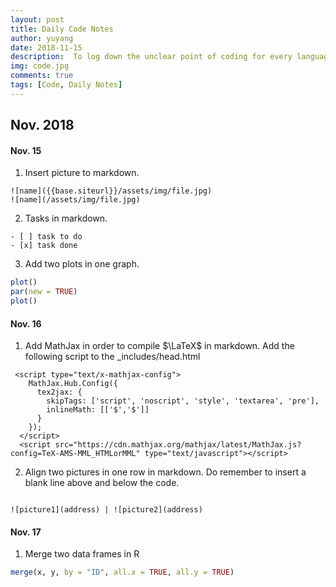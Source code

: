 ```yaml
---
layout: post
title: Daily Code Notes
author: yuyang
date: 2018-11-15
description:  To log down the unclear point of coding for every language used.
img: code.jpg
comments: true
tags: [Code, Daily Notes]
---
```


## Nov. 2018

#### Nov. 15
1. Insert picture to markdown.
~~~~
![name]({{base.siteurl}}/assets/img/file.jpg)
![name](/assets/img/file.jpg)
~~~~

2. Tasks in markdown.
```
- [ ] task to do
- [x] task done
```

3. Add two plots in one graph.
``` r
plot()
par(new = TRUE)
plot()
```

#### Nov. 16
1. Add MathJax in order to compile $\LaTeX$ in markdown. Add the following script to the _includes/head.html
```
 <script type="text/x-mathjax-config">
    MathJax.Hub.Config({
      tex2jax: {
        skipTags: ['script', 'noscript', 'style', 'textarea', 'pre'],
        inlineMath: [['$','$']]
      }
    });
  </script>
  <script src="https://cdn.mathjax.org/mathjax/latest/MathJax.js?config=TeX-AMS-MML_HTMLorMML" type="text/javascript"></script> 
```

2. Align two pictures in one row in markdown. Do remember to insert a blank line above and below the code.
```

![picture1](address) | ![picture2](address)

```

#### Nov. 17
1. Merge two data frames in R
``` r
merge(x, y, by = "ID", all.x = TRUE, all.y = TRUE)
```